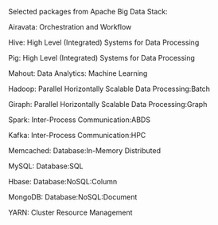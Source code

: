 Selected packages from Apache Big Data Stack:

Airavata:	  Orchestration and Workflow

Hive:	      High Level (Integrated) Systems for Data Processing

Pig:	      High Level (Integrated) Systems for Data Processing

Mahout:	    Data Analytics: Machine Learning

Hadoop:	    Parallel Horizontally Scalable Data Processing:Batch

Giraph:	    Parallel Horizontally Scalable Data Processing:Graph

Spark:	    Inter-Process Communication:ABDS

Kafka:	    Inter-Process Communication:HPC

Memcached:	Database:In-Memory Distributed 

MySQL:	    Database:SQL 

Hbase:	    Database:NoSQL:Column

MongoDB:	  Database:NoSQL:Document

YARN:	    Cluster Resource Management


